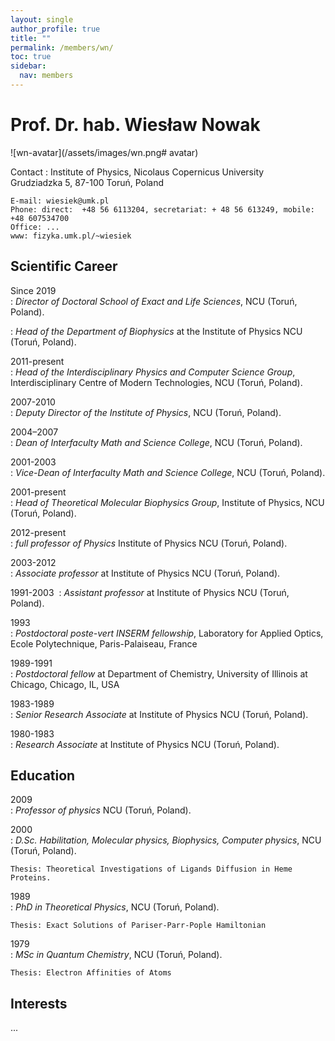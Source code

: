 ```yaml
---
layout: single
author_profile: true
title: ""
permalink: /members/wn/
toc: true
sidebar:
  nav: members
---
```


Prof. Dr. hab. Wiesław Nowak
===================

![wn-avatar](/assets/images/wn.png# avatar)

Contact
:   Institute of Physics, Nicolaus Copernicus University  
    Grudziadzka 5, 87-100 Toruń, Poland  

    E-mail: wiesiek@umk.pl  
    Phone: direct:  +48 56 6113204, secretariat: + 48 56 613249, mobile: +48 607534700  
    Office: ...  
    www: fizyka.umk.pl/~wiesiek

Scientific Career
-----------------

Since 2019  
:   *Director of Doctoral School of Exact and Life Sciences*, NCU (Toruń, Poland).  

:   *Head of the Department of Biophysics* at the Institute of Physics NCU (Toruń, Poland).  


2011-present  
:   *Head of the Interdisciplinary Physics and Computer Science Group*, Interdisciplinary Centre of Modern Technologies, NCU (Toruń, Poland).  


2007-2010  
:   *Deputy Director of the Institute of Physics*, NCU (Toruń, Poland).  


2004–2007  
:   *Dean of Interfaculty Math and Science College*, NCU (Toruń, Poland).  


2001-2003  
:   *Vice-Dean of Interfaculty Math and Science College*, NCU (Toruń, Poland).  


2001-present  
:   *Head of Theoretical Molecular Biophysics Group*, Institute of Physics, NCU (Toruń, Poland).  


2012-present  
:   *full professor of Physics* Institute of Physics NCU (Toruń, Poland).  


2003-2012  
:   *Associate professor* at Institute of Physics NCU (Toruń, Poland).  


1991-2003  
:   *Assistant professor* at Institute of Physics NCU (Toruń, Poland).  


1993  
:   *Postdoctoral poste-vert INSERM fellowship*, Laboratory for Applied Optics, Ecole Polytechnique, Paris-Palaiseau, France  

1989-1991  
:   *Postdoctoral fellow* at Department of Chemistry, University of Illinois at Chicago, Chicago,  IL,  USA  

1983-1989  
:   *Senior Research Associate* at  Institute of Physics NCU (Toruń, Poland).  


1980-1983  
:   *Research Associate* at  Institute of Physics NCU (Toruń, Poland).  




Education
---------

2009  
:   *Professor of physics* NCU (Toruń, Poland).  

2000  
:   *D.Sc. Habilitation, Molecular physics, Biophysics, Computer physics*, NCU (Toruń, Poland). 
  
    Thesis: Theoretical Investigations of Ligands Diffusion in Heme Proteins.  
    
1989  
:   *PhD in Theoretical Physics*, NCU (Toruń, Poland). 
  
    Thesis: Exact Solutions of Pariser-Parr-Pople Hamiltonian    
    
1979   
:   *MSc in Quantum Chemistry*, NCU (Toruń, Poland). 
  
    Thesis: Electron Affinities of Atoms      


Interests
---------

...   
